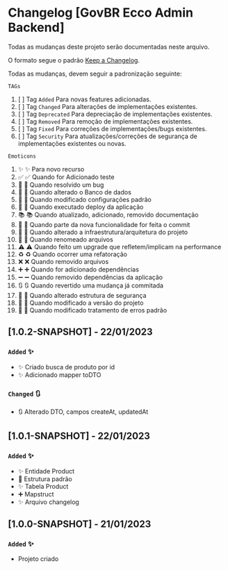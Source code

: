 # Changelog [GovBR Ecco Admin Backend]

Todas as mudanças deste projeto serão documentadas neste arquivo.

O formato segue o padrão [Keep a Changelog](https://keepachangelog.com/en/1.0.0/).


Todas as mudanças, devem seguir a padronização seguinte:

`TAGs`

1. [ ] Tag `Added` Para novas features adicionadas.
2. [ ] Tag `Changed` Para alterações de implementações existentes.
3. [ ] Tag `Deprecated` Para depreciação de implementações existentes.
4. [ ] Tag `Removed` Para remoção de implementações existentes.
5. [ ] Tag `Fixed` Para correções de implementações/bugs existentes.
6. [ ] Tag `Security` Para atualizações/correções de segurança de implementações existentes ou novas.


`Emoticons`
1. ✨  :sparkles: Para novo recurso
2. ✅  :white_check_mark: Quando for Adicionado teste
3. 🐞  :lady_beetle: Quando resolvido um bug
4. 🏦 :bank: Quando alterado o Banco de dados
5. 🔧  :wrench: Quando modificado configurações padrão
6. 🚀  :rocket: Quando executado deploy da aplicação
7. 📚  :books: Quando atualizado, adicionado, removido documentação
8. 🔨	:hammer: Quando parte da nova funcionalidade for feita o commit
9. 🧱  :bricks: Quando alterado a infraestrutura/arquitetura do projeto
10. 🚚 :truck: Quando renomeado arquivos
11. ⚠️	:warning: Quando feito um upgrade que refletem/implicam na performance
12. ♻️ :recycle: Quando ocorrer uma refatoração
13. ❌ :x: Quando removido arquivos
14. ➕  :heavy_plus_sign: Quando for adicionado dependências
15. ➖ :heavy_minus_sign: Quando removido dependências da aplicação
16. 🔃 :arrows_clockwise: Quando revertido uma mudança já commitada
17. 🔏	:lock_with_ink_pen: Quando alterado estrutura de segurança
18. 🔖 :bookmark: Quando modificado a versão do projeto
19. 🥅 :goal_net: Quando modificado tratamento de erros padrão


## [1.0.2-SNAPSHOT] - 22/01/2023
### `Added` :sparkles:
* :sparkles: Criado busca de produto por id
* :sparkles: Adicionado mapper toDTO

### `Changed` :arrows_clockwise:
* :arrows_clockwise: Alterado DTO, campos createAt, updatedAt


## [1.0.1-SNAPSHOT] - 22/01/2023
### `Added` :sparkles:
* :sparkles: Entidade Product
* :bricks: Estrutura padrão
* :sparkles: Tabela Product
* :heavy_plus_sign: Mapstruct
* :sparkles: Arquivo changelog

## [1.0.0-SNAPSHOT] - 21/01/2023
### `Added` :sparkles:
* Projeto criado